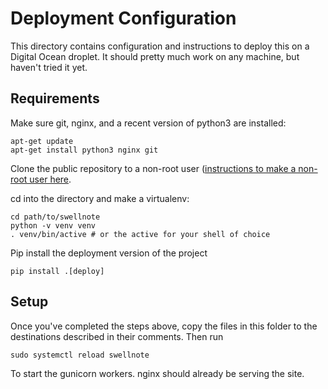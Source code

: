 # Deployment Configuration

This directory contains configuration and instructions to deploy this on a Digital Ocean droplet. It should
pretty much work on any machine, but haven't tried it yet.

## Requirements

Make sure git, nginx, and a recent version of python3 are installed:

```
apt-get update
apt-get install python3 nginx git
```

Clone the public repository to a non-root user ([instructions to make a non-root user here](https://www.digitalocean.com/community/tutorials/initial-server-setup-with-ubuntu-20-04).

cd into the directory and make a virtualenv:

```
cd path/to/swellnote
python -v venv venv
. venv/bin/active # or the active for your shell of choice
```

Pip install the deployment version of the project

```
pip install .[deploy]
```

## Setup
Once you've completed the steps above, copy the files in this folder to the destinations described in their comments.  Then run

```
sudo systemctl reload swellnote
```

To start the gunicorn workers.  nginx should already be serving the site.
